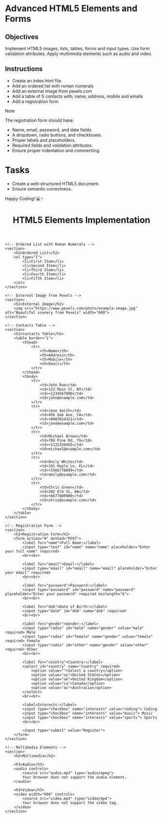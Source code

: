 # Advanced HTML5 Elements and Forms

## Objectives
Implement HTML5 images, lists, tables, forms and input types.
Use form validation attributes.
Apply multimedia elements such as audio and video.

## Instructions

- Create an index.html file.
- Add an ordered list with roman numerals
- Add an external image from pexels.com
- Add a table of 5 contacts with; name, address, mobile and emails
- Add a registration form

>[!NOTE]
>  The registration form should have:
>- Name, email, password, and date fields.
>- A dropdown, radio buttons, and checkboxes.
>- Proper labels and placeholders.
>- Required fields and validation attributes.
>- Ensure proper indentation and commenting.
 
# Tasks
- Create a well-structured HTML5 document.
- Ensure semantic correctness.

Happy Coding! 💻✨

<!DOCTYPE html>
<html lang="en">
<head>
    <meta charset="UTF-8">
    <meta name="viewport" content="width=device-width, initial-scale=1.0">
    <title>HTML5 Elements Demo</title>
</head>
<body>
    <header>
        <h1>HTML5 Elements Implementation</h1>
    </header>
    
    <!-- Ordered List with Roman Numerals -->
    <section>
        <h2>Ordered List</h2>
        <ol type="I">
            <li>First Item</li>
            <li>Second Item</li>
            <li>Third Item</li>
            <li>Fourth Item</li>
            <li>Fifth Item</li>
        </ol>
    </section>

    <!-- External Image from Pexels -->
    <section>
        <h2>External Image</h2>
        <img src="https://www.pexels.com/photo/example-image.jpg" alt="Beautiful scenery from Pexels" width="600">
    </section>

    <!-- Contacts Table -->
    <section>
        <h2>Contacts Table</h2>
        <table border="1">
            <thead>
                <tr>
                    <th>Name</th>
                    <th>Address</th>
                    <th>Mobile</th>
                    <th>Email</th>
                </tr>
            </thead>
            <tbody>
                <tr>
                    <td>John Doe</td>
                    <td>123 Main St, NY</td>
                    <td>+1234567890</td>
                    <td>john@example.com</td>
                </tr>
                <tr>
                    <td>Jane Smith</td>
                    <td>456 Oak Ave, CA</td>
                    <td>+0987654321</td>
                    <td>jane@example.com</td>
                </tr>
                <tr>
                    <td>Michael Brown</td>
                    <td>789 Pine Rd, TX</td>
                    <td>+1122334455</td>
                    <td>michael@example.com</td>
                </tr>
                <tr>
                    <td>Emily White</td>
                    <td>101 Maple Ln, FL</td>
                    <td>+5566778899</td>
                    <td>emily@example.com</td>
                </tr>
                <tr>
                    <td>Chris Green</td>
                    <td>202 Elm St, WA</td>
                    <td>+6677889900</td>
                    <td>chris@example.com</td>
                </tr>
            </tbody>
        </table>
    </section>

    <!-- Registration Form -->
    <section>
        <h2>Registration Form</h2>
        <form action="#" method="POST">
            <label for="name">Full Name:</label>
            <input type="text" id="name" name="name" placeholder="Enter your full name" required>
            <br><br>
            
            <label for="email">Email:</label>
            <input type="email" id="email" name="email" placeholder="Enter your email" required>
            <br><br>
            
            <label for="password">Password:</label>
            <input type="password" id="password" name="password" placeholder="Enter your password" required minlength="6">
            <br><br>
            
            <label for="dob">Date of Birth:</label>
            <input type="date" id="dob" name="dob" required>
            <br><br>
            
            <label for="gender">Gender:</label>
            <input type="radio" id="male" name="gender" value="male" required> Male
            <input type="radio" id="female" name="gender" value="female" required> Female
            <input type="radio" id="other" name="gender" value="other" required> Other
            <br><br>
            
            <label for="country">Country:</label>
            <select id="country" name="country" required>
                <option value="">Select a country</option>
                <option value="us">United States</option>
                <option value="uk">United Kingdom</option>
                <option value="ca">Canada</option>
                <option value="au">Australia</option>
            </select>
            <br><br>
            
            <label>Interests:</label>
            <input type="checkbox" name="interests" value="coding"> Coding
            <input type="checkbox" name="interests" value="music"> Music
            <input type="checkbox" name="interests" value="sports"> Sports
            <br><br>
            
            <input type="submit" value="Register">
        </form>
    </section>

    <!-- Multimedia Elements -->
    <section>
        <h2>Multimedia</h2>
        
        <h3>Audio</h3>
        <audio controls>
            <source src="audio.mp3" type="audio/mpeg">
            Your browser does not support the audio element.
        </audio>
        
        <h3>Video</h3>
        <video width="600" controls>
            <source src="video.mp4" type="video/mp4">
            Your browser does not support the video tag.
        </video>
    </section>
</body>
</html>
